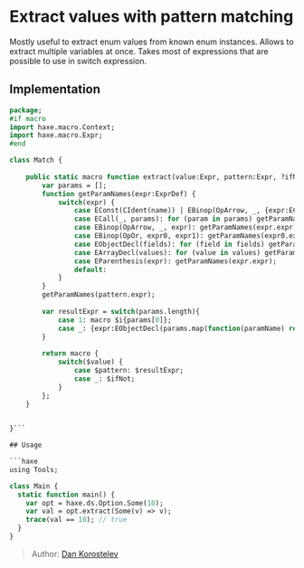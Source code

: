 [tags]: / "enum,pattern-matching,macro-function"

# Extract values with pattern matching 

Mostly useful to extract enum values from known enum instances. Allows to extract multiple variables at once. 
Takes most of expressions that are possible to use in switch expression.

## Implementation

```haxe
package;
#if macro
import haxe.macro.Context;
import haxe.macro.Expr;
#end

class Match {
	
	public static macro function extract(value:Expr, pattern:Expr, ?ifNot:Expr) {
		var params = [];
		function getParamNames(expr:ExprDef) {
			switch(expr) {
				case EConst(CIdent(name)) | EBinop(OpArrow, _, {expr:EConst(CIdent(name))}): if (name != '_' && params.indexOf(name) < 0) params.push(name);
				case ECall(_, params): for (param in params) getParamNames(param.expr);
				case EBinop(OpArrow, _, expr): getParamNames(expr.expr);
				case EBinop(OpOr, expr0, expr1): getParamNames(expr0.expr); getParamNames(expr1.expr);
				case EObjectDecl(fields): for (field in fields) getParamNames(field.expr.expr);
				case EArrayDecl(values): for (value in values) getParamNames(value.expr);
				case EParenthesis(expr): getParamNames(expr.expr);
				default:
			}
		}
		getParamNames(pattern.expr);
		
		var resultExpr = switch(params.length){
			case 1: macro $i{params[0]};
			case _: {expr:EObjectDecl(params.map(function(paramName) return {field:paramName, expr:macro $i{paramName}})), pos:Context.currentPos()};
		}
		
		return macro {
			switch($value) {
				case $pattern: $resultExpr;
				case _: $ifNot;
			}
		};
	}

	
}```

## Usage

```haxe
using Tools;

class Main {
  static function main() {
    var opt = haxe.ds.Option.Some(10);
    var val = opt.extract(Some(v) => v);
    trace(val == 10); // true
  }
}
```

> Author: [Dan Korostelev](https://github.com/nadako)
